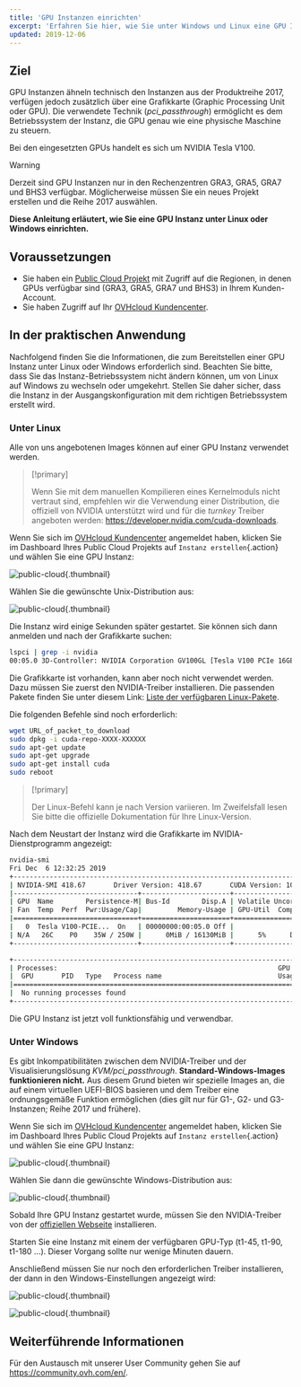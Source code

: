 ```yaml
---
title: 'GPU Instanzen einrichten'
excerpt: 'Erfahren Sie hier, wie Sie unter Windows und Linux eine GPU Instanz einrichten'
updated: 2019-12-06
---
```


## Ziel

GPU Instanzen ähneln technisch den Instanzen aus der Produktreihe 2017, verfügen jedoch zusätzlich über eine Grafikkarte (Graphic Processing Unit oder GPU). Die verwendete Technik (*pci_passthrough*) ermöglicht es dem Betriebssystem der Instanz, die GPU genau wie eine physische Maschine zu steuern.

Bei den eingesetzten GPUs handelt es sich um NVIDIA Tesla V100. 

> [!warning]
>
> Derzeit sind GPU Instanzen nur in den Rechenzentren GRA3, GRA5, GRA7 und BHS3 verfügbar. Möglicherweise müssen Sie ein neues Projekt erstellen und die Reihe 2017 auswählen.
> 

**Diese Anleitung erläutert, wie Sie eine GPU Instanz unter Linux oder Windows einrichten.**

## Voraussetzungen

- Sie haben ein [Public Cloud Projekt](https://www.ovhcloud.com/de/public-cloud) mit Zugriff auf die Regionen, in denen GPUs verfügbar sind (GRA3, GRA5, GRA7 und BHS3) in Ihrem Kunden-Account.
- Sie haben Zugriff auf Ihr [OVHcloud Kundencenter](https://www.ovh.com/auth/?action=gotomanager&from=https://www.ovh.de/&ovhSubsidiary=de).

## In der praktischen Anwendung

Nachfolgend finden Sie die Informationen, die zum Bereitstellen einer GPU Instanz unter Linux oder Windows erforderlich sind.
Beachten Sie bitte, dass Sie das Instanz-Betriebssystem nicht ändern können, um von Linux auf Windows zu wechseln oder umgekehrt. Stellen Sie daher sicher, dass die Instanz in der Ausgangskonfiguration mit dem richtigen Betriebssystem erstellt wird.

### Unter Linux

Alle von uns angebotenen Images können auf einer GPU Instanz verwendet werden.

> [!primary]
>
> Wenn Sie mit dem manuellen Kompilieren eines Kernelmoduls nicht vertraut sind, empfehlen wir die Verwendung einer Distribution, die offiziell von NVIDIA unterstützt wird und für die _turnkey_ Treiber angeboten werden: <https://developer.nvidia.com/cuda-downloads>.
> 

Wenn Sie sich im [OVHcloud Kundencenter](https://www.ovh.com/auth/?action=gotomanager&from=https://www.ovh.de/&ovhSubsidiary=de) angemeldet haben, klicken Sie im Dashboard Ihres Public Cloud Projekts auf `Instanz erstellen`{.action} und wählen Sie eine GPU Instanz:

![public-cloud](gpu.png){.thumbnail}

Wählen Sie die gewünschte Unix-Distribution aus:

![public-cloud](linuxchoice.png){.thumbnail}

Die Instanz wird einige Sekunden später gestartet. Sie können sich dann anmelden und nach der Grafikkarte suchen: 

```bash
lspci | grep -i nvidia
00:05.0 3D-Controller: NVIDIA Corporation GV100GL [Tesla V100 PCIe 16GB] (rev a1)
```

Die Grafikkarte ist vorhanden, kann aber noch nicht verwendet werden. Dazu müssen Sie zuerst den NVIDIA-Treiber installieren. Die passenden Pakete finden Sie unter diesem Link: [Liste der verfügbaren Linux-Pakete](http://developer.download.nvidia.com/compute/cuda/repos/).

Die folgenden Befehle sind noch erforderlich:

```sh
wget URL_of_packet_to_download
sudo dpkg -i cuda-repo-XXXX-XXXXXX
sudo apt-get update
sudo apt-get upgrade
sudo apt-get install cuda
sudo reboot
```

> [!primary]
>
> Der Linux-Befehl kann je nach Version variieren. Im Zweifelsfall lesen Sie bitte die offizielle Dokumentation für Ihre Linux-Version.
> 

Nach dem Neustart der Instanz wird die Grafikkarte im NVIDIA-Dienstprogramm angezeigt:

```sh
nvidia-smi
Fri Dec  6 12:32:25 2019       
+-----------------------------------------------------------------------------+
| NVIDIA-SMI 418.67       Driver Version: 418.67       CUDA Version: 10.1     |
|-------------------------------+----------------------+----------------------+
| GPU  Name        Persistence-M| Bus-Id        Disp.A | Volatile Uncorr. ECC |
| Fan  Temp  Perf  Pwr:Usage/Cap|         Memory-Usage | GPU-Util  Compute M. |
|===============================+======================+======================|
|   0  Tesla V100-PCIE...  On   | 00000000:00:05.0 Off |                    0 |
| N/A   26C    P0    35W / 250W |      0MiB / 16130MiB |      5%      Default |
+-------------------------------+----------------------+----------------------+

+-----------------------------------------------------------------------------+
| Processes:                                                       GPU Memory |
|  GPU       PID   Type   Process name                             Usage      |
|=============================================================================|
|  No running processes found                                                 |
+-----------------------------------------------------------------------------+
```

Die GPU Instanz ist jetzt voll funktionsfähig und verwendbar.

### Unter Windows

Es gibt Inkompatibilitäten zwischen dem NVIDIA-Treiber und der Visualisierungslösung *KVM/pci_passthrough*. **Standard-Windows-Images funktionieren nicht.**
Aus diesem Grund bieten wir spezielle Images an, die auf einem virtuellen UEFI-BIOS basieren und dem Treiber eine ordnungsgemäße Funktion ermöglichen (dies gilt nur für G1-, G2- und G3-Instanzen; Reihe 2017 und frühere).

Wenn Sie sich im [OVHcloud Kundencenter](https://www.ovh.com/auth/?action=gotomanager&from=https://www.ovh.de/&ovhSubsidiary=de) angemeldet haben, klicken Sie im Dashboard Ihres Public Cloud Projekts auf `Instanz erstellen`{.action} und wählen Sie eine GPU Instanz:

![public-cloud](gpu.png){.thumbnail}

Wählen Sie dann die gewünschte Windows-Distribution aus: 

![public-cloud](oschoice.png){.thumbnail}

Sobald Ihre GPU Instanz gestartet wurde, müssen Sie den NVIDIA-Treiber von der [offiziellen Webseite](https://www.nvidia.com/Download/index.aspx) installieren.

Starten Sie eine Instanz mit einem der verfügbaren GPU-Typ (t1-45, t1-90, t1-180 ...). Dieser Vorgang sollte nur wenige Minuten dauern.

Anschließend müssen Sie nur noch den erforderlichen Treiber installieren, der dann in den Windows-Einstellungen angezeigt wird:

![public-cloud](driverson.png){.thumbnail}

![public-cloud](devicemanager.png){.thumbnail}

## Weiterführende Informationen

Für den Austausch mit unserer User Community gehen Sie auf <https://community.ovh.com/en/>.
